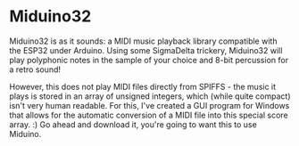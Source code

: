 # Miduino32

Miduino32 is as it sounds: a MIDI music playback library compatible with the ESP32 under Arduino. Using some SigmaDelta trickery, Miduino32 will play polyphonic notes in the sample of your choice and 8-bit percussion for a retro sound!

However, this does not play MIDI files directly from SPIFFS - the music it plays is stored in an array of unsigned integers, which (while quite compact) isn't very human readable. For this, I've created a GUI program for Windows that allows for the automatic conversion of a MIDI file into this special score array. :) Go ahead and download it, you're going to want this to use Miduino.
